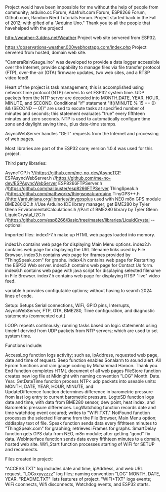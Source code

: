 Project would have been impossible for me without the help of people from community; arduino.cc
Forum, Adafruit.com Forum, ESP8266 Forum, Github.com, Random Nerd Tutorials Forum.  Project started
back in the Fall of 2012; with gifted of a "Arduino Uno."  Thank you to all the people that havehelped
with the project!

http://weather-3.ddns.net/Weather  Project web site servered from ESP32.

https://observations-weather.000webhostapp.com/index.php  Project servered from hosted, domain web site.

"CameraRainGauge.ino" was developed to provide a data logger accessible over the Internet, provide
capability to manage files via file transfer protocol (FTP), over-the-air (OTA) firmware updates, two
web sites, and a RTSP video feed!

Heart of the project is task management; this is accomplished using network time protocol (NTP) servers
to set ESP32 system time.  UDP packets from the NTP server are decoded into MONTH,DATE, YEAR, HOUR, MINUTE,
and SECOND.  Conditional "if" statement "if((MINUTE % 15 == 0) && (SECOND -- 0))" are used to excute tasks
at specified number of minutes and seconds; this statement evaluates "true" every fifthteen minutes and zero
seconds.  NTP is used to automatically configure time zone and daylight saving time., plus date-time stamps.

AsyncWebServer handles "GET" requests from the Internet and processing of web pages.

Most libraries are part of the ESP32 core; version 1.0.4 was used for this project.

Third party libraries:

AsyncTCP.h ?//https://github.com/me-no-dev/AsyncTCP
ESPAsyncWebServer.h  //https://github.com/me-no-dev/ESPAsyncWebServer
ESP8266FTPServer.h  //https://github.com/nailbuster/esp8266FTPServer
ThingSpeak.h  //https://github.com/mathworks/thingspeak-arduino
TinyGPS++.h  //http://arduiniana.org/libraries/tinygpsplus  used with NEO m8n GPS module
BME280I2C.h  //Use Arduino IDE library manager; get BME280 by Tyler Glenn
EnvironmentalCalculations.h  //Part of BME280 library by Tyler Glenn
LiquidCrystal_I2C.h  //https://github.com/esp8266/Basic/tree/master/libraries/LiquidCrystal --optional

Imported files:  index1-7.h make up HTML web pages loaded into memory.

index1.h contains web page for displaying Main Menu options.
index2.h contains web page for displaying the URL filename links used by File Browser.
index3.h contains web page for iframes provided by "ThingSpeak.com" for graphs.
index4.h contains web page for Restarting the ESP32 Web server.
index5.h contains web page for Contact Us form.
index6.h contains web page with java script for displaying selected filename in File Browser.
index7.h contains web page for displaying RTSP "live" video feed.

variable.h provides configutable options; without having to search 2024 lines of code.

Setup:  Setups Serial connections, WiFi, GPIO pins, Interrupts, AsyncWebServer, FTP, OTA, BME280, Time
configuration, and diagnostic statements (commented out.)

LOOP:  repeats continously; running tasks based on logic statements using timeinf dervied from UDP packets
from NTP servers; which are used to set system time.

Functions include:

AccessLog function logs activity; such as, ipAddress, requested web page, date and time of request.
Beep function enables Sonalarm to sound alert.
All Eprom functions and rain gauge coding by Muhammad Haroon.  Thank you.
End function completes HTML document of all web pages
FileStore function creates new log file at Midnight with naming convention "LOG" Month. Date. Year.
GetDateTime function process NTP< udp packets into useable units: MONTH, DATE, YEAR, HOUR, MINUTE, and  
UpdateDifference function determines difference in barometric pressure from last log entry to current barometric pressure.
LogtoSD function logs date and time, with data from BME280 sensor, dew point, heat index, and Barometric pressure differences.
LogWatchdog function records date and time watchdog event occured; writes to "WIFI.TXT."
NotFound function processes the selected filename from the File Browser, Main Menu option; dddisplay text of file.
Speak function sends data every fifthteen minutes to "ThingSpeak.com" for graphing; retrieves iFrames for graphs.
SmartDelay function gets GPS data from NEO, m8n module; after getting "good" fix data.
WebInterface function sends data every fifthteen minutes to a domain, hosted web site.
Wifi_Start function processes starting of WiFi for SETUP and reconnects.

Files created in project:

"ACCESS.TXT" log includes date and time, ipAddress, and web URL request.
"LOGxxyyzzzz" log files; naming convention "LOG" MONTH, DATE, YEAR.
"README.TXT" lists features of project.
"WIFI>TXT" logs events; WiFi coonnects, Wifi disconnects, Watchdog events, and ESP32 starts.

